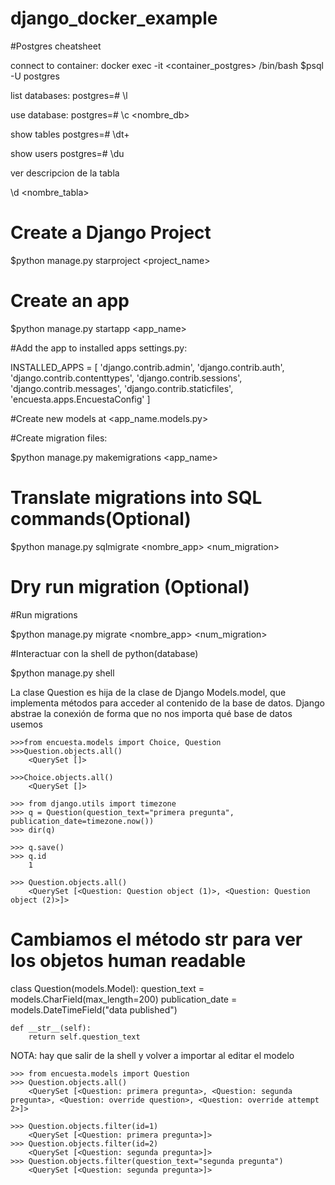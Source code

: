 # django_docker_example

#Postgres cheatsheet

connect to container:
    docker exec -it <container_postgres> /bin/bash
    $psql -U postgres

list databases:
postgres=#  \l

use database:
postgres=# \c <nombre_db>

show tables
postgres=# \dt+

show users
postgres=# \du

ver descripcion de la tabla

\d <nombre_tabla>


# Create a Django Project

$python manage.py starproject <project_name>

# Create an app

$python manage.py startapp <app_name>

#Add the app to installed apps settings.py:

INSTALLED_APPS = [
    'django.contrib.admin',
    'django.contrib.auth',
    'django.contrib.contenttypes',
    'django.contrib.sessions',
    'django.contrib.messages',
    'django.contrib.staticfiles',
    'encuesta.apps.EncuestaConfig'
]


#Create new models at <app_name.models.py>

#Create migration files:

$python manage.py makemigrations <app_name>


# Translate migrations into SQL commands(Optional)

$python manage.py sqlmigrate <nombre_app> <num_migration>


# Dry run migration (Optional)

#Run migrations

$python manage.py migrate <nombre_app> <num_migration>

#Interactuar con la shell de python(database)

$python manage.py shell

La clase Question es hija de la clase de Django Models.model, que implementa métodos para acceder al contenido de
la base de datos. Django abstrae la conexión de forma que no nos importa qué base de datos usemos

    >>>from encuesta.models import Choice, Question
    >>>Question.objects.all()
        <QuerySet []>

    >>>Choice.objects.all()
        <QuerySet []>

    >>> from django.utils import timezone
    >>> q = Question(question_text="primera pregunta", publication_date=timezone.now())
    >>> dir(q)

    >>> q.save()
    >>> q.id
        1

    >>> Question.objects.all()
        <QuerySet [<Question: Question object (1)>, <Question: Question object (2)>]>

# Cambiamos el método str para ver los objetos human readable

class Question(models.Model):
    question_text = models.CharField(max_length=200)
    publication_date = models.DateTimeField("data published")
    
    def __str__(self):
        return self.question_text

NOTA:
hay que salir de la shell y volver a importar al editar el modelo

    >>> from encuesta.models import Question
    >>> Question.objects.all()
        <QuerySet [<Question: primera pregunta>, <Question: segunda pregunta>, <Question: override question>, <Question: override attempt 2>]>

    >>> Question.objects.filter(id=1)
        <QuerySet [<Question: primera pregunta>]>
    >>> Question.objects.filter(id=2)
        <QuerySet [<Question: segunda pregunta>]>
    >>> Question.objects.filter(question_text="segunda pregunta")
        <QuerySet [<Question: segunda pregunta>]>

